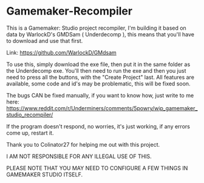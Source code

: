 # Gamemaker-Recompiler
This is a Gamemaker: Studio project recompiler, I'm building it based on data by WarlockD's GMDSam ( Underdecomp ), this means that you'll have to download and use that first.

Link: https://github.com/WarlockD/GMdsam

To use this, simply download the exe file, then put it in the same folder as the Underdecomp exe.
You'll then need to run the exe and then you just need to press all the buttons, with the "Create Project" last.
All features are available, some code and id's may be problematic, this will be fixed soon.

The bugs CAN be fixed manually, if you want to know how, just write to me here: https://www.reddit.com/r/Underminers/comments/5powry/wip_gamemaker_studio_recompiler/

If the program doesn't respond, no worries, it's just working, if any errors come up, restart it.

Thank you to Colinator27 for helping me out with this project.

I AM NOT RESPONSIBLE FOR ANY ILLEGAL USE OF THIS.

PLEASE NOTE THAT YOU MAY NEED TO CONFIGURE A FEW THINGS IN GAMEMAKER STUDIO ITSELF.
